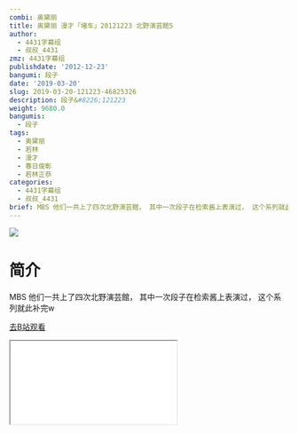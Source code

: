 ```yaml
---
combi: 奥黛丽
title: 奥黛丽 漫才「堵车」20121223 北野演芸館5
author:
  - 4431字幕组
  - 叔叔_4431
zmz: 4431字幕组
publishdate: '2012-12-23'
bangumi: 段子
date: '2019-03-20'
slug: 2019-03-20-121223-46825326
description: 段子&#8226;121223
weight: 9680.0
bangumis:
  - 段子
tags:
  - 奥黛丽
  - 若林
  - 漫才
  - 春日俊彰
  - 若林正恭
categories:
  - 4431字幕组
  - 叔叔_4431
brief: MBS 他们一共上了四次北野演芸館， 其中一次段子在检索酱上表演过， 这个系列就此补完w
---
```

![](https://i.imgur.com/V0JW4Qr.jpg)
# 简介  
MBS
他们一共上了四次北野演芸館，
其中一次段子在检索酱上表演过，
这个系列就此补完w  

[去B站观看](https://www.bilibili.com/video/av46825326/)
<div class ="resp-container"><iframe class="testiframe" src="//player.bilibili.com/player.html?aid=46825326"", scrolling="no", allowfullscreen="true" > </iframe></div> 
